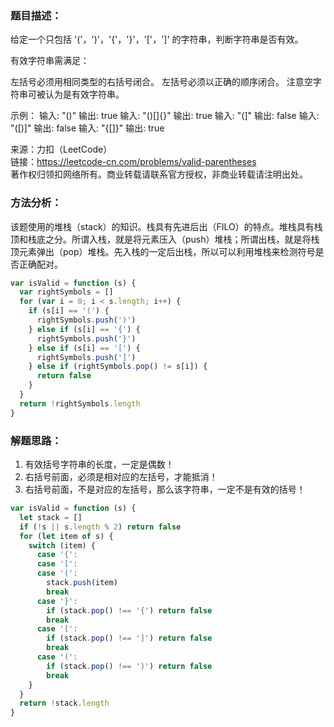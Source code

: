 ### 题目描述：

给定一个只包括 '('，')'，'{'，'}'，'['，']' 的字符串，判断字符串是否有效。

有效字符串需满足：

左括号必须用相同类型的右括号闭合。
左括号必须以正确的顺序闭合。
注意空字符串可被认为是有效字符串。

示例：
输入: "()"
输出: true
输入: "()[]{}"
输出: true
输入: "(]"
输出: false
输入: "([)]"
输出: false
输入: "{[]}"
输出: true

来源：力扣（LeetCode）<br/>
链接：https://leetcode-cn.com/problems/valid-parentheses</br>
著作权归领扣网络所有。商业转载请联系官方授权，非商业转载请注明出处。

### 方法分析：

该题使用的堆栈（stack）的知识。栈具有先进后出（FILO）的特点。堆栈具有栈顶和栈底之分。所谓入栈，就是将元素压入（push）堆栈；所谓出栈，就是将栈顶元素弹出（pop）堆栈。先入栈的一定后出栈，所以可以利用堆栈来检测符号是否正确配对。

```js
var isValid = function (s) {
  var rightSymbols = []
  for (var i = 0; i < s.length; i++) {
    if (s[i] == '(') {
      rightSymbols.push(')')
    } else if (s[i] == '{') {
      rightSymbols.push('}')
    } else if (s[i] == '[') {
      rightSymbols.push(']')
    } else if (rightSymbols.pop() != s[i]) {
      return false
    }
  }
  return !rightSymbols.length
}
```

### 解题思路：

1. 有效括号字符串的长度，一定是偶数！
2. 右括号前面，必须是相对应的左括号，才能抵消！
3. 右括号前面，不是对应的左括号，那么该字符串，一定不是有效的括号！

```js
var isValid = function (s) {
  let stack = []
  if (!s || s.length % 2) return false
  for (let item of s) {
    switch (item) {
      case '{':
      case '[':
      case '(':
        stack.push(item)
        break
      case '}':
        if (stack.pop() !== '{') return false
        break
      case '[':
        if (stack.pop() !== ']') return false
        break
      case '(':
        if (stack.pop() !== ')') return false
        break
    }
  }
  return !stack.length
}
```
